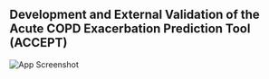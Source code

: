 ## Development and External Validation of the Acute COPD Exacerbation Prediction Tool (ACCEPT)
![App Screenshot](./.png)
